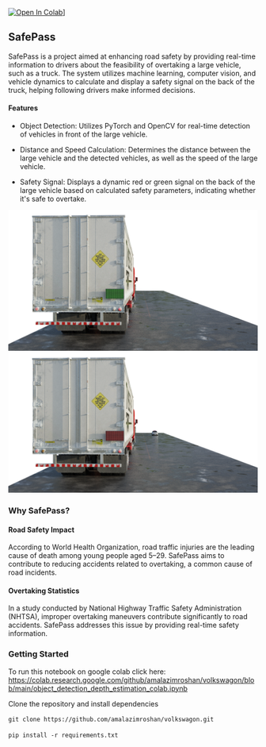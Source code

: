 [![Open In Colab](https://colab.research.google.com/assets/colab-badge.svg)](https://colab.research.google.com/github/amalazimroshan/volkswagon/blob/main/object_detection_depth_estimation_colab.ipynb)]

## SafePass

SafePass is a project aimed at enhancing road safety by providing real-time information to drivers about the feasibility of overtaking a large vehicle, such as a truck. The system utilizes machine learning, computer vision, and vehicle dynamics to calculate and display a safety signal on the back of the truck, helping following drivers make informed decisions.

#### Features

- Object Detection: Utilizes PyTorch and OpenCV for real-time detection of vehicles in front of the large vehicle.

- Distance and Speed Calculation: Determines the distance between the large vehicle and the detected vehicles, as well as the speed of the large vehicle.

- Safety Signal: Displays a dynamic red or green signal on the back of the large vehicle based on calculated safety parameters, indicating whether it's safe to overtake.

![SafePass](green_light.png)
![SafePass](red_light.png)

### Why SafePass?

#### Road Safety Impact
According to World Health Organization, road traffic injuries are the leading cause of death among young people aged 5–29. SafePass aims to contribute to reducing accidents related to overtaking, a common cause of road incidents.

#### Overtaking Statistics
In a study conducted by National Highway Traffic Safety Administration (NHTSA), improper overtaking maneuvers contribute significantly to road accidents. SafePass addresses this issue by providing real-time safety information.


### Getting Started

To run this notebook on google colab
click here: https://colab.research.google.com/github/amalazimroshan/volkswagon/blob/main/object_detection_depth_estimation_colab.ipynb

Clone the repository and install dependencies

```
git clone https://github.com/amalazimroshan/volkswagon.git

pip install -r requirements.txt
```
